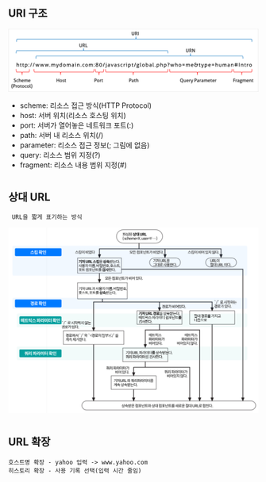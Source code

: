 ## URI 구조

![URI](assets/URI.png)

-   scheme: 리소스 접근 방식(HTTP Protocol)
-   host: 서버 위치(리소스 호스팅 위치)
-   port: 서버가 열어놓은 네트워크 포트(:)
-   path: 서버 내 리소스 위치(/)
-   parameter: 리소스 접근 정보(; 그림에 없음)
-   query: 리소스 범위 지정(?)
-   fragment: 리소스 내용 범위 지정(#)

#

## 상대 URL

     URL을 짧게 표기하는 방식

![URL transport](assets/URL_transport.jpg)

#

## URL 확장

    호스트명 확장 - yahoo 입력 -> www.yahoo.com
    히스토리 확장 - 사용 기록 선택(입력 시간 줄임)
